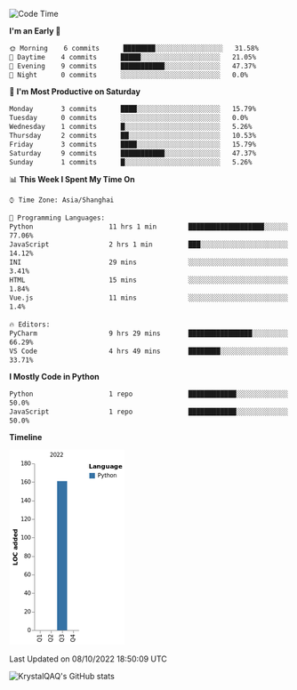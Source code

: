 <!--START_SECTION:waka-->
![Code Time](http://img.shields.io/badge/Code%20Time-57%20hrs%2043%20mins-blue)

**I'm an Early 🐤** 

```text
🌞 Morning    6 commits      ████████░░░░░░░░░░░░░░░░░   31.58% 
🌆 Daytime    4 commits      █████░░░░░░░░░░░░░░░░░░░░   21.05% 
🌃 Evening    9 commits      ███████████░░░░░░░░░░░░░░   47.37% 
🌙 Night      0 commits      ░░░░░░░░░░░░░░░░░░░░░░░░░   0.0%

```
📅 **I'm Most Productive on Saturday** 

```text
Monday       3 commits      ████░░░░░░░░░░░░░░░░░░░░░   15.79% 
Tuesday      0 commits      ░░░░░░░░░░░░░░░░░░░░░░░░░   0.0% 
Wednesday    1 commits      █░░░░░░░░░░░░░░░░░░░░░░░░   5.26% 
Thursday     2 commits      ██░░░░░░░░░░░░░░░░░░░░░░░   10.53% 
Friday       3 commits      ████░░░░░░░░░░░░░░░░░░░░░   15.79% 
Saturday     9 commits      ███████████░░░░░░░░░░░░░░   47.37% 
Sunday       1 commits      █░░░░░░░░░░░░░░░░░░░░░░░░   5.26%

```


📊 **This Week I Spent My Time On** 

```text
⌚︎ Time Zone: Asia/Shanghai

💬 Programming Languages: 
Python                   11 hrs 1 min        ███████████████████░░░░░░   77.06% 
JavaScript               2 hrs 1 min         ███░░░░░░░░░░░░░░░░░░░░░░   14.12% 
INI                      29 mins             ░░░░░░░░░░░░░░░░░░░░░░░░░   3.41% 
HTML                     15 mins             ░░░░░░░░░░░░░░░░░░░░░░░░░   1.84% 
Vue.js                   11 mins             ░░░░░░░░░░░░░░░░░░░░░░░░░   1.4%

🔥 Editors: 
PyCharm                  9 hrs 29 mins       ████████████████░░░░░░░░░   66.29% 
VS Code                  4 hrs 49 mins       ████████░░░░░░░░░░░░░░░░░   33.71%

```

**I Mostly Code in Python** 

```text
Python                   1 repo              ████████████░░░░░░░░░░░░░   50.0% 
JavaScript               1 repo              ████████████░░░░░░░░░░░░░   50.0%

```


**Timeline**

![Chart not found](https://raw.githubusercontent.com/KrystalQAQ/KrystalQAQ/main/charts/bar_graph.png) 


 Last Updated on 08/10/2022 18:50:09 UTC
<!--END_SECTION:waka-->
![KrystalQAQ's GitHub stats](https://github-readme-stats.vercel.app/api?username=KrystalQAQ&show_icons=true&theme=radical)
